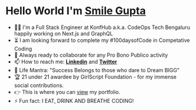 # Hello World  I'm [Smile Gupta](https://fayz.in/stories/s/1569/0/?ckt_id=ZGL1ZGVk&title=Help_for_beginners_smile_gupta)

- :woman_office_worker: I'm a Full Stack Engineer at KonfHub a.k.a. CodeOps Tech Bengaluru happily working on Next.js and GraphQL 
- :hourglass_flowing_sand: I am looking forward to complete my #100daysofCode in Competative Coding 
- :microscope: Always ready to collaborate for any Pro Bono Publico activity
- :mailbox: How to reach me: [**Linkedin**](https://www.linkedin.com/in/smilegupta/) and [**Twitter**](https://twitter.com/smileguptaaa) 
- :dart: Life Mantra: "Success Belongs to those who dare to Dream BIGG"
- :trophy: 21 under 21 awardee by GirlScript Foundation - for my immense social contributions.
- :point_right: This is where you can [view](https://smilegupta.github.io/smilegupta/) my portfolio. 
- :zap: Fun fact: I EAT, DRINK AND BREATHE CODING!




